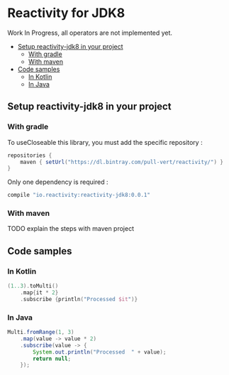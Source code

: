 # Reactivity for JDK8

Work In Progress, all operators are not implemented yet.

<!--- TOC -->

* [Setup reactivity-jdk8 in your project](#setup-reactivity-jdk8-in-your-project)
  * [With gradle](#with-gradle)
  * [With maven](#with-maven)
* [Code samples](#code-samples)
  * [In Kotlin](#in-kotlin)
  * [In Java](#in-java)

<!--- END_TOC -->

## Setup reactivity-jdk8 in your project

### With gradle

To useCloseable this library, you must add the specific repository :

```groovy
repositories {
    maven { setUrl("https://dl.bintray.com/pull-vert/reactivity/") }
}
```

Only one dependency is required :

```groovy
compile "io.reactivity:reactivity-jdk8:0.0.1"
```

### With maven

TODO explain the steps with maven project

## Code samples

### In Kotlin
```kotlin
(1..3).toMulti()
    .map{it * 2}
    .subscribe {println("Processed $it")}
```
### In Java
```java
Multi.fromRange(1, 3)
    .map(value -> value * 2)
    .subscribe(value -> {
        System.out.println("Processed  " + value);
        return null;
    });
```